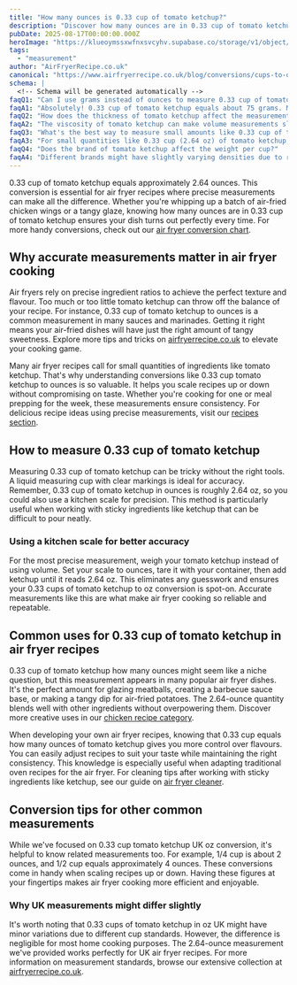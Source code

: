 ```yaml
---
title: "How many ounces is 0.33 cup of tomato ketchup?"
description: "Discover how many ounces are in 0.33 cup of tomato ketchup with our simple conversion guide. Perfect for air fryer recipes and meal prep!"
pubDate: 2025-08-17T00:00:00.000Z
heroImage: "https://klueoymssxwfnxsvcyhv.supabase.co/storage/v1/object/public/Shmucket/how-many-ounces-is-0-33-cup-of-tomato-ketchup.webp"
tags:
  - "measurement"
author: "AirFryerRecipe.co.uk"
canonical: "https://www.airfryerrecipe.co.uk/blog/conversions/cups-to-ounces/how-many-ounces-is-0-33-cup-of-tomato-ketchup"
schema: |
  <!-- Schema will be generated automatically -->
faqQ1: "Can I use grams instead of ounces to measure 0.33 cup of tomato ketchup?"
faqA1: "Absolutely! 0.33 cup of tomato ketchup equals about 75 grams. Many kitchen scales allow you to switch between ounces and grams, so use whichever unit you're most comfortable with. This conversion is particularly useful for those who prefer metric measurements in their air fryer cooking."
faqQ2: "How does the thickness of tomato ketchup affect the measurement?"
faqA2: "The viscosity of tomato ketchup can make volume measurements slightly inconsistent. That's why weighing your ketchup (2.64 oz for 0.33 cup) often gives more accurate results. If using cups, make sure to level off the measurement for consistency, especially in air fryer recipes where precision matters."
faqQ3: "What's the best way to measure small amounts like 0.33 cup of tomato ketchup?"
faqA3: "For small quantities like 0.33 cup (2.64 oz) of tomato ketchup, use a 1/3 cup measure filled exactly to the top. Alternatively, use tablespoons - 0.33 cup equals about 5 tablespoons plus 1 teaspoon. For ultimate precision, a digital kitchen scale set to ounces or grams is your best bet for air fryer recipes."
faqQ4: "Does the brand of tomato ketchup affect the weight per cup?"
faqA4: "Different brands might have slightly varying densities due to recipe differences, but the variation is minimal. Whether you're using Heinz, supermarket own-brand, or organic ketchup, 0.33 cup will still be approximately 2.64 ounces. This consistency makes converting 0.33 cup tomato ketchup to ounces reliable across most brands."
---
```

<p>0.33 cup of tomato ketchup equals approximately 2.64 ounces. This conversion is essential for air fryer recipes where precise measurements can make all the difference. Whether you're whipping up a batch of air-fried chicken wings or a tangy glaze, knowing how many ounces are in 0.33 cup of tomato ketchup ensures your dish turns out perfectly every time. For more handy conversions, check out our <a href=https://www.airfryerrecipe.co.uk/air-fryer-conversion-chart>air fryer conversion chart</a>.</p>

<h2>Why accurate measurements matter in air fryer cooking</h2>
<p>Air fryers rely on precise ingredient ratios to achieve the perfect texture and flavour. Too much or too little tomato ketchup can throw off the balance of your recipe. For instance, 0.33 cup of tomato ketchup to ounces is a common measurement in many sauces and marinades. Getting it right means your air-fried dishes will have just the right amount of tangy sweetness. Explore more tips and tricks on <a href=https://www.airfryerrecipe.co.uk>airfryerrecipe.co.uk</a> to elevate your cooking game.</p>

<p>Many air fryer recipes call for small quantities of ingredients like tomato ketchup. That's why understanding conversions like 0.33 cup tomato ketchup to ounces is so valuable. It helps you scale recipes up or down without compromising on taste. Whether you're cooking for one or meal prepping for the week, these measurements ensure consistency. For delicious recipe ideas using precise measurements, visit our <a href=https://www.airfryerrecipe.co.uk/recipes>recipes section</a>.</p>

<h2>How to measure 0.33 cup of tomato ketchup</h2>
<p>Measuring 0.33 cup of tomato ketchup can be tricky without the right tools. A liquid measuring cup with clear markings is ideal for accuracy. Remember, 0.33 cup of tomato ketchup in ounces is roughly 2.64 oz, so you could also use a kitchen scale for precision. This method is particularly useful when working with sticky ingredients like ketchup that can be difficult to pour neatly.</p>

<h3>Using a kitchen scale for better accuracy</h3>
<p>For the most precise measurement, weigh your tomato ketchup instead of using volume. Set your scale to ounces, tare it with your container, then add ketchup until it reads 2.64 oz. This eliminates any guesswork and ensures your 0.33 cups of tomato ketchup to oz conversion is spot-on. Accurate measurements like this are what make air fryer cooking so reliable and repeatable.</p>

<h2>Common uses for 0.33 cup of tomato ketchup in air fryer recipes</h2>
<p>0.33 cup of tomato ketchup how many ounces might seem like a niche question, but this measurement appears in many popular air fryer dishes. It's the perfect amount for glazing meatballs, creating a barbecue sauce base, or making a tangy dip for air-fried potatoes. The 2.64-ounce quantity blends well with other ingredients without overpowering them. Discover more creative uses in our <a href=https://www.airfryerrecipe.co.uk/recipe-category/chicken>chicken recipe category</a>.</p>

<p>When developing your own air fryer recipes, knowing that 0.33 cup equals how many ounces of tomato ketchup gives you more control over flavours. You can easily adjust recipes to suit your taste while maintaining the right consistency. This knowledge is especially useful when adapting traditional oven recipes for the air fryer. For cleaning tips after working with sticky ingredients like ketchup, see our guide on <a href=https://www.airfryerrecipe.co.uk/air-fryer-cleaner>air fryer cleaner</a>.</p>

<h2>Conversion tips for other common measurements</h2>
<p>While we've focused on 0.33 cup tomato ketchup UK oz conversion, it's helpful to know related measurements too. For example, 1/4 cup is about 2 ounces, and 1/2 cup equals approximately 4 ounces. These conversions come in handy when scaling recipes up or down. Having these figures at your fingertips makes air fryer cooking more efficient and enjoyable.</p>

<h3>Why UK measurements might differ slightly</h3>
<p>It's worth noting that 0.33 cups of tomato ketchup in oz UK might have minor variations due to different cup standards. However, the difference is negligible for most home cooking purposes. The 2.64-ounce measurement we've provided works perfectly for UK air fryer recipes. For more information on measurement standards, browse our extensive collection at <a href=https://www.airfryerrecipe.co.uk>airfryerrecipe.co.uk</a>.</p>
